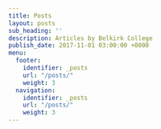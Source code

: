 ```yaml
---
title: Posts
layout: posts
sub_heading: ''
description: Articles by Belkirk College
publish_date: 2017-11-01 03:00:00 +0000
menu:
  footer:
    identifier: _posts
    url: "/posts/"
    weight: 3
  navigation:
    identifier: _posts
    url: "/posts/"
    weight: 3
---
```

